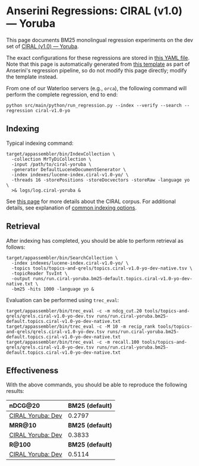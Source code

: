 # Anserini Regressions: CIRAL (v1.0) &mdash; Yoruba

This page documents BM25 monolingual regression experiments on the dev set of [CIRAL (v1.0) &mdash; Yoruba](https://github.com/ciralproject/ciral).

The exact configurations for these regressions are stored in [this YAML file](../../src/main/resources/regression/ciral-v1.0-yo.yaml).
Note that this page is automatically generated from [this template](../../src/main/resources/docgen/templates/ciral-v1.0-yo.template) as part of Anserini's regression pipeline, so do not modify this page directly; modify the template instead.

From one of our Waterloo servers (e.g., `orca`), the following command will perform the complete regression, end to end:

```
python src/main/python/run_regression.py --index --verify --search --regression ciral-v1.0-yo
```

## Indexing

Typical indexing command:

```
target/appassembler/bin/IndexCollection \
  -collection MrTyDiCollection \
  -input /path/to/ciral-yoruba \
  -generator DefaultLuceneDocumentGenerator \
  -index indexes/lucene-index.ciral-v1.0-yo/ \
  -threads 16 -storePositions -storeDocvectors -storeRaw -language yo \
  >& logs/log.ciral-yoruba &
```

See [this page](https://github.com/ciralproject/ciral) for more details about the CIRAL corpus.
For additional details, see explanation of [common indexing options](../../docs/common-indexing-options.md).

## Retrieval

After indexing has completed, you should be able to perform retrieval as follows:

```
target/appassembler/bin/SearchCollection \
  -index indexes/lucene-index.ciral-v1.0-yo/ \
  -topics tools/topics-and-qrels/topics.ciral-v1.0-yo-dev-native.tsv \
  -topicReader TsvInt \
  -output runs/run.ciral-yoruba.bm25-default.topics.ciral-v1.0-yo-dev-native.txt \
  -bm25 -hits 1000 -language yo &
```

Evaluation can be performed using `trec_eval`:

```
target/appassembler/bin/trec_eval -c -m ndcg_cut.20 tools/topics-and-qrels/qrels.ciral-v1.0-yo-dev.tsv runs/run.ciral-yoruba.bm25-default.topics.ciral-v1.0-yo-dev-native.txt
target/appassembler/bin/trec_eval -c -M 10 -m recip_rank tools/topics-and-qrels/qrels.ciral-v1.0-yo-dev.tsv runs/run.ciral-yoruba.bm25-default.topics.ciral-v1.0-yo-dev-native.txt
target/appassembler/bin/trec_eval -c -m recall.100 tools/topics-and-qrels/qrels.ciral-v1.0-yo-dev.tsv runs/run.ciral-yoruba.bm25-default.topics.ciral-v1.0-yo-dev-native.txt
```

## Effectiveness

With the above commands, you should be able to reproduce the following results:

| **nDCG@20**                                                                                                  | **BM25 (default)**|
|:-------------------------------------------------------------------------------------------------------------|-----------|
| [CIRAL Yoruba: Dev](https://huggingface.co/datasets/CIRAL/ciral)                                             | 0.2797    |
| **MRR@10**                                                                                                   | **BM25 (default)**|
| [CIRAL Yoruba: Dev](https://huggingface.co/datasets/CIRAL/ciral)                                             | 0.3833    |
| **R@100**                                                                                                    | **BM25 (default)**|
| [CIRAL Yoruba: Dev](https://huggingface.co/datasets/CIRAL/ciral)                                             | 0.5114    |
